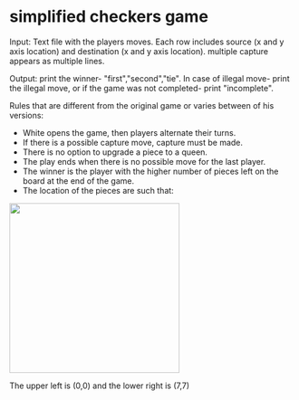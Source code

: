 # simplified checkers game

Input: Text file with the players moves. Each row includes source (x and y axis location) and destination (x and y axis location). multiple
capture appears as multiple lines.

Output: print the winner- "first","second","tie". In case of illegal move- print the illegal move, or if the game was not completed- print "incomplete". 

Rules that are different from the original game or varies between of his versions:
* White opens the game, then players alternate their turns. 
* If there is a possible capture move, capture must be made.
* There is no option to upgrade a piece to a queen.
* The play ends when there is no possible move for the last player.
* The winner is the player with the higher number of pieces left on the board at the end of the game.
* The location of the pieces are such that: 

<img src="https://user-images.githubusercontent.com/71435004/190424948-09c690e7-fb9b-4e19-88ab-0aff56190ab1.jpg" width="300" height="300">
  
The upper left is (0,0) and the lower right is (7,7)
